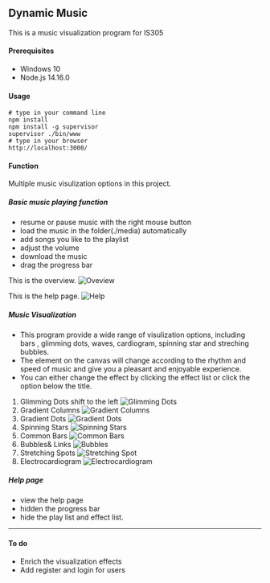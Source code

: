 ## Dynamic Music 
This is a music visualization program for IS305
#### Prerequisites
* Windows 10
* Node.js 14.16.0
#### Usage
```buildoutcfg
# type in your command line
npm install 
npm install -g supervisor
supervisor ./bin/www
# type in your browser
http://localhost:3000/
```
#### Function
Multiple music visulization options in this project.
##### Basic music playing function
*  resume or pause music with the right mouse button
*  load the music in the folder(./media) automatically
*  add songs you like to the playlist
*  adjust the volume 
*  download the music 
*  drag the progress bar

This is the overview.
![Oveview](./images/display.gif)

This is the help page.
![Help](./images/help.png)

##### Music Visualization
* This program provide a wide range of visulization options, 
including bars , glimming dots, waves, cardiogram, spinning star
 and streching bubbles. 
* The element on the canvas will change according to the rhythm and speed 
of music and give you a pleasant and enjoyable experience.
* You can either change the effect by clicking the effect list or click the 
option below the title. 
1. Glimming Dots shift to the left
![Glimming Dots](./images/1.png)
2. Gradient Columns
![Gradient Columns](./images/2.png)
3. Gradient Dots
![Gradient Dots](./images/3.png)
4. Spinning Stars
![Spinning Stars](./images/4.png)
5. Common Bars
![Common Bars](./images/5.png)
6. Bubbles& Links
![Bubbles](./images/6.png)
7. Stretching Spots
![Stretching Spot](./images/7.png)
8. Electrocardiogram
![Electrocardiogram](./images/8.png)

##### Help page
* view the help page
* hidden the progress bar
* hide the play list and effect list.
-------
#### To do
* Enrich the visualization effects
* Add register and login for users



